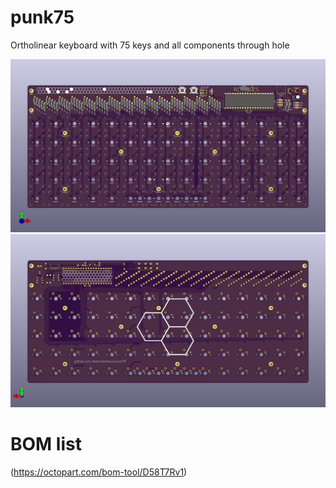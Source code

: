 # punk75
Ortholinear keyboard with 75 keys and all components through hole

![front of pcb](https://github.com/dsanchezseco/punk75/raw/master/punk75_front.jpg)
![back of pcb](https://github.com/dsanchezseco/punk75/raw/master/punk75_back.jpg)

# BOM list
(https://octopart.com/bom-tool/D58T7Rv1)
